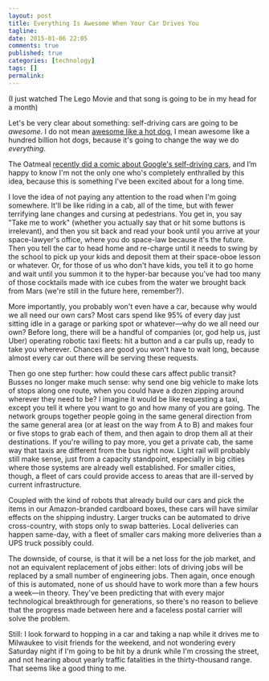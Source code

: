 ```yaml
---
layout: post
title: Everything Is Awesome When Your Car Drives You
tagline:
date: 2015-01-06 22:05
comments: true
published: true
categories: [technology]
tags: []
permalink:
---
```

(I just watched The Lego Movie and that song is going to be in my head for a month)

Let's be very clear about something: self-driving cars are going to be *awesome*. I do not mean [awesome like a hot dog](https://www.youtube.com/watch?v=0rYT0YvQ3hs), I mean awesome like a hundred billion hot dogs, because it's going to change the way we do *everything*.

The Oatmeal [recently did a comic about Google's self-driving cars](http://theoatmeal.com/blog/google_self_driving_car), and I’m happy to know I'm not the only one who's completely enthralled by this idea, because this is something I've been excited about for a long time.

I love the idea of not paying any attention to the road when I'm going somewhere. It'll be like riding in a cab, all of the time, but with fewer terrifying lane changes and cursing at pedestrians. You get in, you say "Take me to work" (whether you actually say that or hit some buttons is irrelevant), and then you sit back and read your book until you arrive at your space-lawyer's office, where you do space-law because it's the future. Then you tell the car to head home and re-charge until it needs to swing by the school to pick up your kids and deposit them at their space-oboe lesson or whatever. Or, for those of us who don't have kids, you tell it to go home and wait until you summon it to the hyper-bar because you've had too many of those cocktails made with ice cubes from the water we brought back from Mars (we're still in the future here, remember?).

More importantly, you probably won't even have a car, because why would we all need our own cars? Most cars spend like 95% of every day just sitting idle in a garage or parking spot or whatever—why do we all need our own? Before long, there will be a handful of companies (or, god help us, just Uber) operating robotic taxi fleets: hit a button and a car pulls up, ready to take you wherever. Chances are good you won't have to wait long, because almost every car out there will be serving these requests.

Then go one step further: how could these cars affect public transit? Busses no longer make much sense: why send one big vehicle to make lots of stops along one route, when you could have a dozen zipping around wherever they need to be? I imagine it would be like requesting a taxi, except you tell it where you want to go and how many of you are going. The network groups together people going in the same general direction from the same general area (or at least on the way from A to B) and makes four or five stops to grab each of them, and then again to drop them all at their destinations. If you're willing to pay more, you get a private cab, the same way that taxis are different from the bus right now. Light rail will probably still make sense, just from a capacity standpoint, especially in big cities where those systems are already well established. For smaller cities, though, a fleet of cars could provide access to areas that are ill-served by current infrastructure.

Coupled with the kind of robots that already build our cars and pick the items in our Amazon-branded cardboard boxes, these cars will have similar effects on the shipping industry. Larger trucks can be automated to drive cross-country, with stops only to swap batteries. Local deliveries can happen same-day, with a fleet of smaller cars making more deliveries than a UPS truck possibly could.

The downside, of course, is that it will be a net loss for the job market, and not an equivalent replacement of jobs either: lots of driving jobs will be replaced by a small number of engineering jobs. Then again, once enough of this is automated, none of us should have to work more than a few hours a week—in theory. They've been predicting that with every major technological breakthrough for generations, so there's no reason to believe that the progress made between here and a faceless postal carrier will solve the problem.

Still: I look forward to hopping in a car and taking a nap while it drives me to Milwaukee to visit friends for the weekend, and not wondering every Saturday night if I'm going to be hit by a drunk while I'm crossing the street, and not hearing about yearly traffic fatalities in the thirty-thousand range. That seems like a good thing to me.
